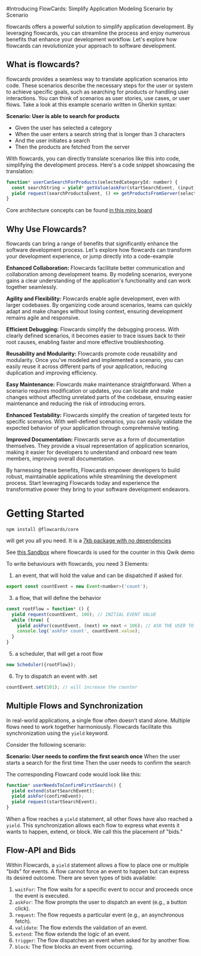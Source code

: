 #Introducing FlowCards: Simplify Application Modeling Scenario by Scenario

flowcards offers a powerful solution to simplify application development. By leveraging flowcards, you can streamline the process and enjoy numerous benefits that enhance your development workflow. Let's explore how flowcards can revolutionize your approach to software development.

## What is flowcards?

flowcards provides a seamless way to translate application scenarios into code. These scenarios describe the necessary steps for the user or system to achieve specific goals, such as searching for products or handling user interactions. You can think of scenarios as user stories, use cases, or user flows. Take a look at this example scenario written in Gherkin syntax:

**Scenario: User is able to search for products**
- Given the user has selected a category
- When the user enters a search string that is longer than 3 characters
- And the user initiates a search
- Then the products are fetched from the server

With flowcards, you can directly translate scenarios like this into code, simplifying the development process. Here's a code snippet showcasing the translation:

```js
function* userCanSearchForProducts(selectedCategoryId: number) {
  const searchString = yield* getValue(askFor(startSearchEvent, (input) => input.length > 3));
  yield request(searchProductsEvent, () => getProductsFromServer(selectedCategoryId, searchString));
}
```
Core architecture concepts can be found [in this miro board](https://miro.com/app/board/uXjVOmlg9vs=/?share_link_id=535748295478)

## Why Use Flowcards?

flowcards can bring a range of benefits that significantly enhance the software development process. Let's explore how flowcards can transform your development experience, or jump directly into a code-example

**Enhanced Collaboration:** Flowcards facilitate better communication and collaboration among development teams. By modeling scenarios, everyone gains a clear understanding of the application's functionality and can work together seamlessly.

**Agility and Flexibility:** Flowcards enable agile development, even with larger codebases. By organizing code around scenarios, teams can quickly adapt and make changes without losing context, ensuring development remains agile and responsive.

**Efficient Debugging:** Flowcards simplify the debugging process. With clearly defined scenarios, it becomes easier to trace issues back to their root causes, enabling faster and more effective troubleshooting.

**Reusability and Modularity:** Flowcards promote code reusability and modularity. Once you've modeled and implemented a scenario, you can easily reuse it across different parts of your application, reducing duplication and improving efficiency.

**Easy Maintenance:** Flowcards make maintenance straightforward. When a scenario requires modification or updates, you can locate and make changes without affecting unrelated parts of the codebase, ensuring easier maintenance and reducing the risk of introducing errors.

**Enhanced Testability:** Flowcards simplify the creation of targeted tests for specific scenarios. With well-defined scenarios, you can easily validate the expected behavior of your application through comprehensive testing.

**Improved Documentation:** Flowcards serve as a form of documentation themselves. They provide a visual representation of application scenarios, making it easier for developers to understand and onboard new team members, improving overall documentation.

By harnessing these benefits, Flowcards empower developers to build robust, maintainable applications while streamlining the development process. Start leveraging Flowcards today and experience the transformative power they bring to your software development endeavors.


# Getting Started
```
npm install @flowcards/core
```

will get you all you need.
It is a [7kb package with no dependencies](https://bundlephobia.com/package/@flowcards/core@12.5.0)

See [this Sandbox](https://stackblitz.com/edit/qwik-starter-73hfzs?file=README.md,src%2Fcomponents%2Fstarter%2Fcounter%2Fcounter.tsx) where flowcards is used for the counter in this Qwik demo

To write behaviours with flowcards, you need 3 Elements:
1. an event, that will hold the value and can be dispatched if asked for.
```js
export const countEvent = new Event<number>('count');
```
3. a flow, that will define the behavior
```js
const rootFlow = function* () {
  yield request(countEvent, 100); // INITIAL EVENT VALUE
  while (true) {
    yield askFor(countEvent, (next) => next < 106); // ASK THE USER TO SUBMIT A NEW COUNT VALUE
    console.log('askFor count', countEvent.value);
  }
}
```
5. a scheduler, that will get a root flow
```js
new Scheduler({rootFlow});
```
6. Try to dispatch an event with .set 
```js
countEvent.set(101); // will increase the counter
```




## Multiple Flows and Synchronization

In real-world applications, a single flow often doesn't stand alone. Multiple flows need to work together harmoniously. Flowcards facilitate this synchronization using the `yield` keyword.

Consider the following scenario:

**Scenario: User needs to confirm the first search once**
When the user starts a search for the first time
Then the user needs to confirm the search

The corresponding Flowcard code would look like this:

```js
function* userNeedsToConfirmFirstSearch() {
  yield extend(startSearchEvent);
  yield askFor(confirmEvent);
  yield request(startSearchEvent);
}
```

When a flow reaches a `yield` statement, all other flows have also reached a `yield`. This synchronization allows each flow to express what events it wants to happen, extend, or block. We call this the placement of "bids."

## Flow-API and Bids

Within Flowcards, a `yield` statement allows a flow to place one or multiple "bids" for events. A flow cannot force an event to happen but can express its desired outcome. There are seven types of bids available:

1. `waitFor`: The flow waits for a specific event to occur and proceeds once the event is executed.
2. `askFor`: The flow prompts the user to dispatch an event (e.g., a button click).
3. `request`: The flow requests a particular event (e.g., an asynchronous fetch).
4. `validate`: The flow extends the validation of an event.
5. `extend`: The flow extends the logic of an event.
6. `trigger`: The flow dispatches an event when asked for by another flow.
7. `block`: The flow blocks an event from occurring.

